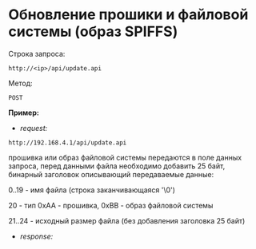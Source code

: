 # Обновление прошики и файловой системы (образ SPIFFS)

Строка запроса:

 `http://<ip>/api/update.api`

Метод:

`POST`

**Пример:**

* *request:*

`http://192.168.4.1/api/update.api`

прошивка или образ файловой системы передаются в поле данных запроса, перед данными файла необходимо добавить 25 байт, бинарный заголовок описывающий передаваемые данные:

0..19	- имя файла (строка заканчивающаяся '\0')

20		- тип 0xAA - прошивка, 0xBB - образ файловой системы

21..24	- исходный размер файла (без добавления заголовка 25 байт)

* *response:*

```

```
